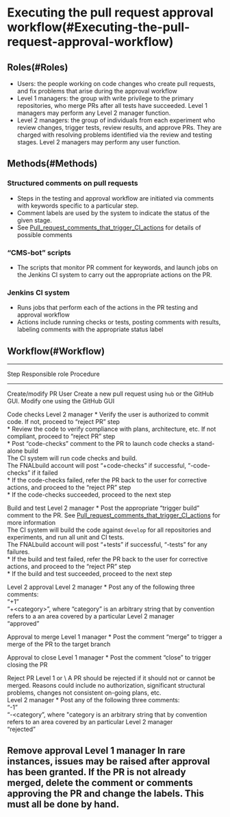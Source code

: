 Executing the pull request approval workflow(#Executing-the-pull-request-approval-workflow)
==============================================================================================

Roles(#Roles)
----------------

-   Users: the people working on code changes who create pull requests, and fix problems that arise during the approval workflow
-   Level 1 managers: the group with write privilege to the primary repositories, who merge PRs after all tests have succeeded. Level 1 managers may perform any Level 2 manager function.
-   Level 2 managers: the group of individuals from each experiment who review changes, trigger tests, review results, and approve PRs. They are charged with resolving problems identified via the review and testing stages. Level 2 managers may perform any user function.

Methods(#Methods)
--------------------

### Structured comments on pull requests

-   Steps in the testing and approval workflow are initiated via comments with keywords specific to a particular step.
-   Comment labels are used by the system to indicate the status of the given stage.
-   See [Pull\_request\_comments\_that\_trigger\_CI\_actions](Pull_request_comments_that_trigger_CI_actions) for details of possible comments

### “CMS-bot” scripts

-   The scripts that monitor PR comment for keywords, and launch jobs on the Jenkins CI system to carry out the appropriate actions on the PR.

### Jenkins CI system

-   Runs jobs that perform each of the actions in the PR testing and approval workflow
-   Actions include running checks or tests, posting comments with results, labeling comments with the appropriate status label

Workflow(#Workflow)
----------------------

  -----------------------------------------------------------------------------------------------------------------------------------------------------------------------------------------------------------------------------------------------------------------
  Step                Responsible role   Procedure
  ------------------- ------------------ --------------------------------------------------------------------------------------------------------------------------------------------------------------------------------------------------------------------------
  Create/modify PR    User               Create a new pull request using `hub` or the GitHub GUI. Modify one using the GitHub GUI

  Code checks         Level 2 manager    \* Verify the user is authorized to commit code. If not, proceed to “reject PR” step\
                                          \* Review the code to verify compliance with plans, architecture, etc. If not compliant, proceed to “reject PR” step\
                                          \* Post “code-checks” comment to the PR to launch code checks a stand-alone build\
                                          The CI system will run code checks and build. \
                                          The FNALbuild account will post “+code-checks” if successful, “-code-checks” if it failed\
                                          \* If the code-checks failed, refer the PR back to the user for corrective actions, and proceed to the “reject PR” step\
                                          \* If the code-checks succeeded, proceed to the next step

  Build and test      Level 2 manager    \* Post the appropriate “trigger build” comment to the PR. See [Pull\_request\_comments\_that\_trigger\_CI\_actions](Pull_request_comments_that_trigger_CI_actions) for more information\
                                          The CI system will build the code against `develop` for all repositories and experiments, and run all unit and CI tests.\
                                          The FNALbuild account will post “+tests” if successful, “-tests” for any failures.\
                                          \* If the build and test failed, refer the PR back to the user for corrective actions, and proceed to the “reject PR” step\
                                          \* If the build and test succeeded, proceed to the next step

  Level 2 approval    Level 2 manager    \* Post any of the following three comments:\
                                         “+1” \
                                         “+\<category\>”, where “category” is an arbitrary string that by convention refers to a an area covered by a particular Level 2 manager\
                                         “approved”

  Approval to merge   Level 1 manager    \* Post the comment “merge” to trigger a merge of the PR to the target branch

  Approval to close   Level 1 manager    \* Post the comment “close” to trigger closing the PR

  Reject PR           Level 1 or \       A PR should be rejected if it should not or cannot be merged. Reasons could include no authorization, significant structural problems, changes not consistent on-going plans, etc.\
                       Level 2 manager   \* Post any of the following three comments:\
                                         “-1” \
                                         “-\<category”, where "category is an arbitrary string that by convention refers to an area covered by an particular Level 2 manager\
                                         “rejected”

  Remove approval     Level 1 manager    In rare instances, issues may be raised after approval has been granted. If the PR is not already merged, delete the comment or comments approving the PR and change the labels. This must all be done by hand.
  -----------------------------------------------------------------------------------------------------------------------------------------------------------------------------------------------------------------------------------------------------------------
